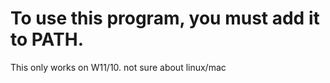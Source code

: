 # To use this program, you must add it to PATH. 

This only works on W11/10. not sure about linux/mac
